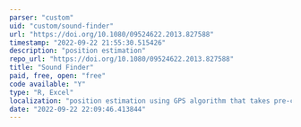 ```yaml
---
parser: "custom"
uid: "custom/sound-finder"
url: "https://doi.org/10.1080/09524622.2013.827588"
timestamp: "2022-09-22 21:55:30.515426"
description: "position estimation"
repo_url: "https://doi.org/10.1080/09524622.2013.827588"
title: "Sound Finder"
paid, free, open: "free"
code available: "Y"
type: "R, Excel"
localization: "position estimation using GPS algorithm that takes pre-calculated TDOAs as inputs"
date: "2022-09-22 22:09:46.413844"
---
```

